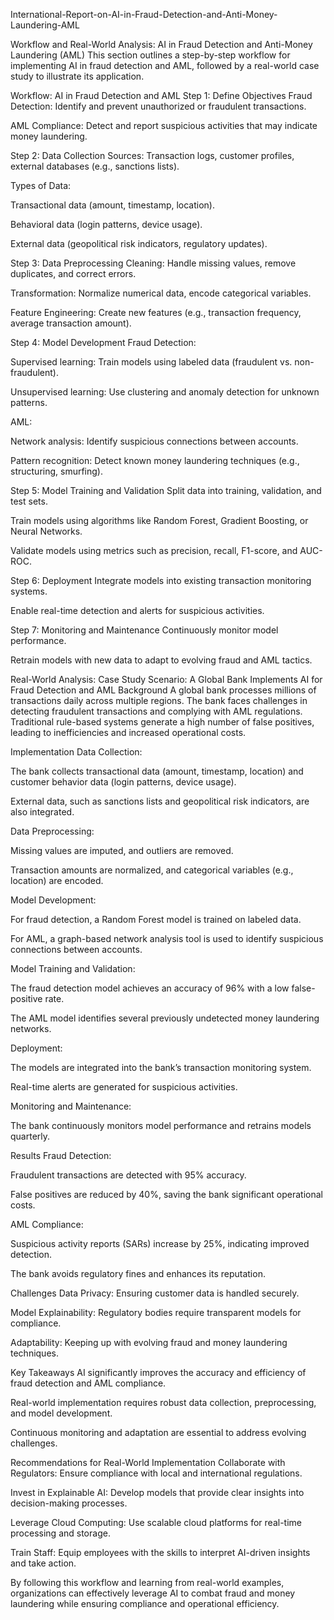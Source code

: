 International-Report-on-AI-in-Fraud-Detection-and-Anti-Money-Laundering-AML

Workflow and Real-World Analysis: AI in Fraud Detection and Anti-Money Laundering (AML)
This section outlines a step-by-step workflow for implementing AI in fraud detection and AML, followed by a real-world case study to illustrate its application.

Workflow: AI in Fraud Detection and AML
Step 1: Define Objectives
Fraud Detection: Identify and prevent unauthorized or fraudulent transactions.

AML Compliance: Detect and report suspicious activities that may indicate money laundering.

Step 2: Data Collection
Sources: Transaction logs, customer profiles, external databases (e.g., sanctions lists).

Types of Data:

Transactional data (amount, timestamp, location).

Behavioral data (login patterns, device usage).

External data (geopolitical risk indicators, regulatory updates).

Step 3: Data Preprocessing
Cleaning: Handle missing values, remove duplicates, and correct errors.

Transformation: Normalize numerical data, encode categorical variables.

Feature Engineering: Create new features (e.g., transaction frequency, average transaction amount).

Step 4: Model Development
Fraud Detection:

Supervised learning: Train models using labeled data (fraudulent vs. non-fraudulent).

Unsupervised learning: Use clustering and anomaly detection for unknown patterns.

AML:

Network analysis: Identify suspicious connections between accounts.

Pattern recognition: Detect known money laundering techniques (e.g., structuring, smurfing).

Step 5: Model Training and Validation
Split data into training, validation, and test sets.

Train models using algorithms like Random Forest, Gradient Boosting, or Neural Networks.

Validate models using metrics such as precision, recall, F1-score, and AUC-ROC.

Step 6: Deployment
Integrate models into existing transaction monitoring systems.

Enable real-time detection and alerts for suspicious activities.

Step 7: Monitoring and Maintenance
Continuously monitor model performance.

Retrain models with new data to adapt to evolving fraud and AML tactics.

Real-World Analysis: Case Study
Scenario: A Global Bank Implements AI for Fraud Detection and AML
Background
A global bank processes millions of transactions daily across multiple regions. The bank faces challenges in detecting fraudulent transactions and complying with AML regulations. Traditional rule-based systems generate a high number of false positives, leading to inefficiencies and increased operational costs.

Implementation
Data Collection:

The bank collects transactional data (amount, timestamp, location) and customer behavior data (login patterns, device usage).

External data, such as sanctions lists and geopolitical risk indicators, are also integrated.

Data Preprocessing:

Missing values are imputed, and outliers are removed.

Transaction amounts are normalized, and categorical variables (e.g., location) are encoded.

Model Development:

For fraud detection, a Random Forest model is trained on labeled data.

For AML, a graph-based network analysis tool is used to identify suspicious connections between accounts.

Model Training and Validation:

The fraud detection model achieves an accuracy of 96% with a low false-positive rate.

The AML model identifies several previously undetected money laundering networks.

Deployment:

The models are integrated into the bank’s transaction monitoring system.

Real-time alerts are generated for suspicious activities.

Monitoring and Maintenance:

The bank continuously monitors model performance and retrains models quarterly.

Results
Fraud Detection:

Fraudulent transactions are detected with 95% accuracy.

False positives are reduced by 40%, saving the bank significant operational costs.

AML Compliance:

Suspicious activity reports (SARs) increase by 25%, indicating improved detection.

The bank avoids regulatory fines and enhances its reputation.

Challenges
Data Privacy: Ensuring customer data is handled securely.

Model Explainability: Regulatory bodies require transparent models for compliance.

Adaptability: Keeping up with evolving fraud and money laundering techniques.

Key Takeaways
AI significantly improves the accuracy and efficiency of fraud detection and AML compliance.

Real-world implementation requires robust data collection, preprocessing, and model development.

Continuous monitoring and adaptation are essential to address evolving challenges.

Recommendations for Real-World Implementation
Collaborate with Regulators: Ensure compliance with local and international regulations.

Invest in Explainable AI: Develop models that provide clear insights into decision-making processes.

Leverage Cloud Computing: Use scalable cloud platforms for real-time processing and storage.

Train Staff: Equip employees with the skills to interpret AI-driven insights and take action.

By following this workflow and learning from real-world examples, organizations can effectively leverage AI to combat fraud and money laundering while ensuring compliance and operational efficiency.
